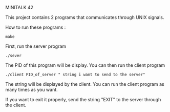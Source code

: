 MINITALK 42

This project contains 2 programs that communicates through UNIX signals.

How to run these programs :

    make
    
First, run the server program

    ./sever
    
The PID of this program will be display. You can then run the client program

    ./client PID_of_server " string i want to send to the server"
   
The string will be displayed by the client.
You can run the client program as many times as you want.

If you want to exit it properly, send the string "EXIT" to the server through the client.
